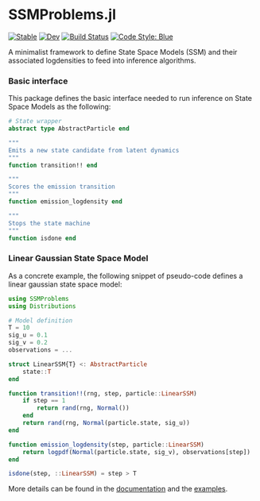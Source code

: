 # SSMProblems.jl

[![Stable](https://img.shields.io/badge/docs-stable-blue.svg)](https://turinglang.github.io/SSMProblems.jl/stable)
[![Dev](https://img.shields.io/badge/docs-dev-blue.svg)](https://turinglang.github.io/SSMProblems.jl/dev)
[![Build Status](https://github.com/TuringLang/AdvancedPS.jl/workflows/CI/badge.svg?branch=master)](https://github.com/TuringLang/SSMProblems.jl/actions?query=workflow%3ACI%20branch%3Amaster)
[![Code Style: Blue](https://img.shields.io/badge/code%20style-blue-4495d1.svg)](https://github.com/invenia/BlueStyle)

A minimalist framework to define State Space Models (SSM) and their associated logdensities to feed into inference algorithms.

### Basic interface
This package defines the basic interface needed to run inference on State Space Models as the following:
```julia
# State wrapper
abstract type AbstractParticle end

"""
Emits a new state candidate from latent dynamics
"""
function transition!! end

"""
Scores the emission transition
"""
function emission_logdensity end

"""
Stops the state machine
"""
function isdone end

```

### Linear Gaussian State Space Model
As a concrete example, the following snippet of pseudo-code defines a linear gaussian state space model:
```julia
using SSMProblems
using Distributions

# Model definition
T = 10
sig_u = 0.1
sig_v = 0.2
observations = ...

struct LinearSSM{T} <: AbstractParticle
    state::T
end

function transition!!(rng, step, particle::LinearSSM)
    if step == 1
        return rand(rng, Normal())
    end
    return rand(rng, Normal(particle.state, sig_u))
end

function emission_logdensity(step, particle::LinearSSM)
    return logpdf(Normal(particle.state, sig_v), observations[step])
end

isdone(step, ::LinearSSM) = step > T
```

More details can be found in the [documentation]() and the [examples]().
